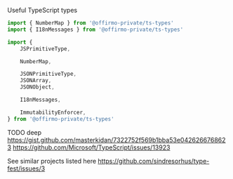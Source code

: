 Useful TypeScript types

```js
import { NumberMap } from '@offirmo-private/ts-types'
import { I18nMessages } from '@offirmo-private/ts-types'

import {
	JSPrimitiveType,

	NumberMap,

	JSONPrimitiveType,
	JSONArray,
	JSONObject,

	I18nMessages,

	ImmutabilityEnforcer,
} from '@offirmo-private/ts-types'
```


TODO deep https://gist.github.com/masterkidan/7322752f569b1bba53e0426266768623
          https://github.com/Microsoft/TypeScript/issues/13923

See similar projects listed here https://github.com/sindresorhus/type-fest/issues/3
